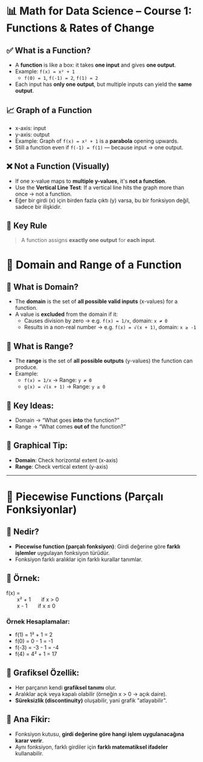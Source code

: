 # 📊 Math for Data Science – Course 1: Functions & Rates of Change

## ✅ What is a Function?

- A **function** is like a box: it takes **one input** and gives **one output**.
- Example: `f(x) = x² + 1`
  - `f(0) = 1`, `f(-1) = 2`, `f(1) = 2`
- Each input has **only one output**, but multiple inputs can yield the **same output**.

## 📈 Graph of a Function

- x-axis: input  
- y-axis: output  
- Example: Graph of `f(x) = x² + 1` is a **parabola** opening upwards.
- Still a function even if `f(-1) = f(1)` — because input → one output.

## ❌ Not a Function (Visually)

- If one x-value maps to **multiple y-values**, it's **not a function**.
- Use the **Vertical Line Test**: If a vertical line hits the graph more than once → not a function.
- Eğer bir girdi (x) için birden fazla çıktı (y) varsa, bu bir fonksiyon değil, sadece bir ilişkidir.

## 🧠 Key Rule

> A function assigns **exactly one output** for **each input**.

# 📘 Domain and Range of a Function

## 🔹 What is Domain?
- The **domain** is the set of **all possible valid inputs** (x-values) for a function.
- A value is **excluded** from the domain if it:
  - Causes division by zero → e.g. `f(x) = 1/x`, domain: `x ≠ 0`
  - Results in a non-real number → e.g. `f(x) = √(x + 1)`, domain: `x ≥ -1`

## 🔹 What is Range?
- The **range** is the set of **all possible outputs** (y-values) the function can produce.
- Example:
  - `f(x) = 1/x` → Range: `y ≠ 0`
  - `g(x) = √(x + 1)` → Range: `y ≥ 0`

## 🔹 Key Ideas:
- Domain → “What goes **into** the function?”
- Range → “What comes **out of** the function?”

## 🔸 Graphical Tip:
- **Domain**: Check horizontal extent (x-axis)
- **Range**: Check vertical extent (y-axis)

---
# 📘 Piecewise Functions (Parçalı Fonksiyonlar)

## 🔹 Nedir?
- **Piecewise function (parçalı fonksiyon)**: Girdi değerine göre **farklı işlemler** uygulayan fonksiyon türüdür.
- Fonksiyon farklı aralıklar için farklı kurallar tanımlar.

## 🔹 Örnek:
f(x) =  
  x² + 1  if x > 0  
  x - 1  if x ≤ 0  

### Örnek Hesaplamalar:
- f(1) = 1² + 1 = 2
- f(0) = 0 - 1 = -1
- f(-3) = -3 - 1 = -4
- f(4) = 4² + 1 = 17

## 🔹 Grafiksel Özellik:
- Her parçanın kendi **grafiksel tanımı** olur.
- Aralıklar açık veya kapalı olabilir (örneğin x > 0 → açık daire).
- **Süreksizlik (discontinuity)** oluşabilir, yani grafik "atlayabilir".

## 🔸 Ana Fikir:
- Fonksiyon kutusu, **girdi değerine göre hangi işlem uygulanacağına karar verir**.
- Aynı fonksiyon, farklı girdiler için **farklı matematiksel ifadeler** kullanabilir.

